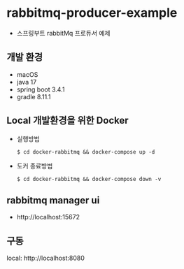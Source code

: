# rabbitmq-producer-example
- 스프링부트 rabbitMq 프로듀서 예제

## 개발 환경
- macOS
- java 17
- spring boot 3.4.1
- gradle 8.11.1

## Local 개발환경을 위한 Docker
- 실행방법
  ```
  $ cd docker-rabbitmq && docker-compose up -d
  ```
- 도커 종료방법
  ```
  $ cd docker-rabbitmq && docker-compose down -v
  ```

## rabbitmq manager ui
- http://localhost:15672

## 구동
local: http://localhost:8080